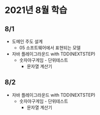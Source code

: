 # 2021년 8월 학습

## 8/1

- 도메인 주도 설계
  - 05 소프트웨어에서 표현되는 모델
- 자바 플레이그라운드 with TDD(NEXTSTEP)
  - 숫자야구게임 - 단위테스트
    - 문자열 계산기

## 8/2

- 자바 플레이그라운드 with TDD(NEXTSTEP)
  - 숫자야구게임 - 단위테스트
    - 문자열 계산기
